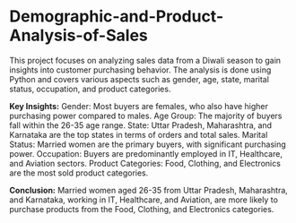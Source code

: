 # Demographic-and-Product-Analysis-of-Sales

This project focuses on analyzing sales data from a Diwali season to gain insights into customer purchasing behavior. The analysis is done using Python and covers various aspects such as gender, age, state, marital status, occupation, and product categories.

**Key Insights:**
Gender: Most buyers are females, who also have higher purchasing power compared to males.
Age Group: The majority of buyers fall within the 26-35 age range.
State: Uttar Pradesh, Maharashtra, and Karnataka are the top states in terms of orders and total sales.
Marital Status: Married women are the primary buyers, with significant purchasing power.
Occupation: Buyers are predominantly employed in IT, Healthcare, and Aviation sectors.
Product Categories: Food, Clothing, and Electronics are the most sold product categories.

**Conclusion:**
Married women aged 26-35 from Uttar Pradesh, Maharashtra, and Karnataka, working in IT, Healthcare, and Aviation, are more likely to purchase products from the Food, Clothing, and Electronics categories.
